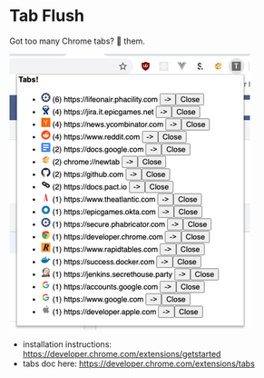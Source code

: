 # Tab Flush

Got too many Chrome tabs? 🚽 them.

![Screenshot](/docs/images/screenshot.png?raw=true "ScreenShot")

- installation instructions: https://developer.chrome.com/extensions/getstarted
- tabs doc here: https://developer.chrome.com/extensions/tabs

